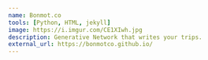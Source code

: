 ```yaml
---
name: Bonmot.co
tools: [Python, HTML, jekyll]
image: https://i.imgur.com/CE1XIwh.jpg
description: Generative Network that writes your trips.
external_url: https://bonmotco.github.io/
---
```

